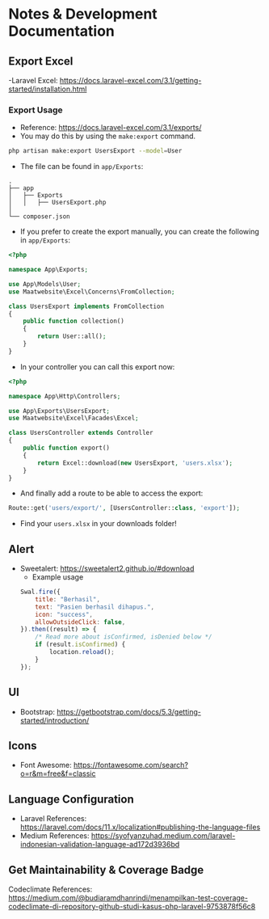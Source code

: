 # Notes & Development Documentation

## Export Excel
-Laravel Excel: https://docs.laravel-excel.com/3.1/getting-started/installation.html

### Export Usage
- Reference: https://docs.laravel-excel.com/3.1/exports/
- You may do this by using the `make:export` command.
```bash
php artisan make:export UsersExport --model=User
```

- The file can be found in `app/Exports`:
```
.
├── app
│   ├── Exports
│   │   ├── UsersExport.php
│ 
└── composer.json
```

- If you prefer to create the export manually, you can create the following in `app/Exports`:
```php
<?php

namespace App\Exports;

use App\Models\User;
use Maatwebsite\Excel\Concerns\FromCollection;

class UsersExport implements FromCollection
{
    public function collection()
    {
        return User::all();
    }
}
```

- In your controller you can call this export now:
```php
<?php

namespace App\Http\Controllers;

use App\Exports\UsersExport;
use Maatwebsite\Excel\Facades\Excel;

class UsersController extends Controller 
{
    public function export() 
    {
        return Excel::download(new UsersExport, 'users.xlsx');
    }
}
```

- And finally add a route to be able to access the export:
```php
Route::get('users/export/', [UsersController::class, 'export']);
```
- Find your `users.xlsx` in your downloads folder!

## Alert
- Sweetalert: https://sweetalert2.github.io/#download
    - Example usage
    ```javascript
    Swal.fire({
        title: "Berhasil",
        text: "Pasien berhasil dihapus.",
        icon: "success",
        allowOutsideClick: false,
    }).then((result) => {
        /* Read more about isConfirmed, isDenied below */
        if (result.isConfirmed) {
            location.reload();
        }
    });
    ```

## UI
- Bootstrap: https://getbootstrap.com/docs/5.3/getting-started/introduction/

## Icons
- Font Awesome: https://fontawesome.com/search?o=r&m=free&f=classic

## Language Configuration
- Laravel References: https://laravel.com/docs/11.x/localization#publishing-the-language-files
- Medium References: https://syofyanzuhad.medium.com/laravel-indonesian-validation-language-ad172d3936bd

## Get Maintainability & Coverage Badge
Codeclimate References: https://medium.com/@budiaramdhanrindi/menampilkan-test-coverage-codeclimate-di-repository-github-studi-kasus-php-laravel-9753878f56c8
